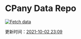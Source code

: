 # CPany Data Repo

[![Fetch data](https://github.com/yjl9903/CPany/actions/workflows/fetch.yml/badge.svg)](https://github.com/yjl9903/CPany/actions/workflows/fetch.yml)

<!-- START_SECTION: update_time -->
更新时间：[2021-10-02 23:09](https://www.timeanddate.com/worldclock/fixedtime.html?msg=Fetch+data&iso=20211002T230901&p1=237)
<!-- END_SECTION: update_time -->
